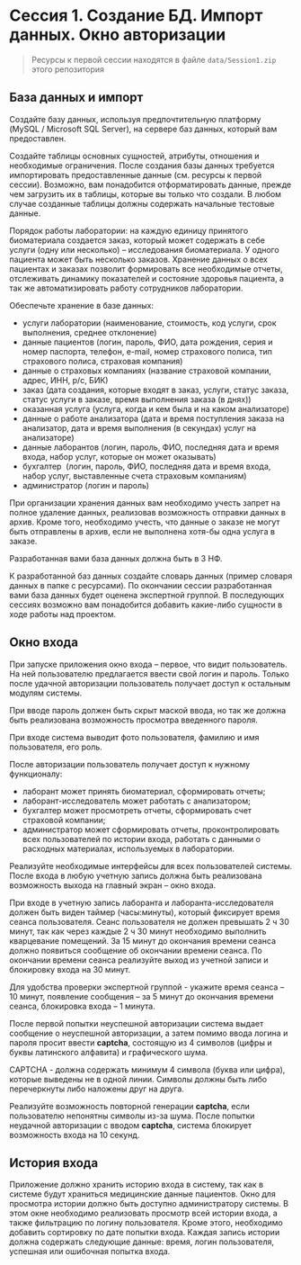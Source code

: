 # Сессия 1. Создание БД. Импорт данных. Окно авторизации

>Ресурсы к первой сессии находятся в файле `data/Session1.zip` этого репозитория

## База данных и импорт

Создайте базу данных, используя предпочтительную платформу (MySQL / Microsoft SQL Server), на сервере баз данных, который вам предоставлен.

Создайте таблицы основных сущностей, атрибуты, отношения и необходимые ограничения. После создания базы данных требуется импортировать предоставленные данные (см. ресурсы к первой сессии). Возможно, вам понадобится отформатировать данные, прежде чем загрузить их в таблицы, которые вы только что создали. В любом случае созданные таблицы должны содержать начальные тестовые данные.

Порядок работы лаборатории: на каждую единицу принятого биоматериала создается заказ, который может содержать в себе услуги (одну или несколько) – исследования биоматериала. У одного пациента может быть несколько заказов. Хранение данных о всех пациентах и заказах позволит формировать все необходимые отчеты, отслеживать динамику показателей и состояние здоровья пациента, а так же автоматизировать работу сотрудников лаборатории. 

Обеспечьте хранение в базе данных:

* услуги лаборатории (наименование, стоимость, код услуги, срок выполнения, среднее отклонение)
* данные пациентов (логин, пароль, ФИО, дата рождения, серия и номер паспорта, телефон, e-mail, номер страхового полиса, тип страхового полиса, страховая компания)
* данные о страховых компаниях (название страховой компании, адрес, ИНН, р/с, БИК)
* заказ (дата создания, которые входят в заказ, услуги,  статус заказа, статус услуги в заказе, время выполнения заказа (в днях))
* оказанная услуга (услуга, когда и кем была и на каком анализаторе)
* данные о работе анализатора (дата и время поступления заказа на анализатор, дата и время выполнения (в секундах) услуг на анализаторе)
* данные лаборантов (логин, пароль, ФИО, последняя дата и время входа, набор услуг, которые он может оказывать)
* бухгалтер  (логин, пароль, ФИО, последняя дата и время входа, набор услуг, выставленные счета страховым компаниям)
* администратор (логин и пароль)

При организации хранения данных вам необходимо учесть запрет на полное удаление данных, реализовав возможность отправки данных в архив. Кроме того, необходимо учесть, что данные о заказе не могут быть отправлены в архив, если не выполнена хотя-бы одна услуга в заказе. 

Разработанная вами база данных должна быть в 3 НФ.

К разработанной баз данных создайте словарь данных (пример словаря данных в папке с ресурсами).
По окончании сессии разработанная вами база данных будет оценена экспертной группой. В последующих сессиях возможно вам понадобится добавить какие-либо сущности в ходе работы над проектом. 

## Окно входа

При запуске приложения окно входа – первое, что видит пользователь. На ней пользователю предлагается ввести свой логин и пароль. Только после удачной авторизации пользователь получает доступ к остальным модулям системы.

При вводе пароль должен быть скрыт маской ввода, но так же должна быть реализована возможность просмотра введенного пароля. 

При входе система выводит фото пользователя, фамилию и имя пользователя, его роль.

После авторизации пользователь получает доступ к нужному функционалу: 

* лаборант может принять биоматериал, сформировать отчеты;
* лаборант-исследователь может работать с анализатором;
* бухгалтер может просмотреть отчеты, сформировать счет страховой компании;
* администратор может сформировать отчеты,  проконтролировать всех пользователей по истории входа, работать с данными о расходных материалах, используемых в лаборатории. 

Реализуйте необходимые интерфейсы для всех пользователей системы. После входа в любую учетную запись должна быть реализована возможность выхода на главный экран – окно входа. 

При входе в учетную запись лаборанта и лаборанта-исследователя должен быть виден таймер (часы:минуты), который фиксирует время сеанса пользователя. Сеанс пользователя не должен превышать 2 ч 30 минут, так как через каждые 2 ч 30 минут необходимо выполнить кварцевание помещений. За 15 минут до окончания времени сеанса должно появиться сообщение об окончании времени сеанса. По окончании времени сеанса реализуйте выход из учетной записи и блокировку входа на 30 минут.

Для удобства проверки экспертной группой  - укажите время сеанса – 10 минут, появление сообщения – за 5 минут до окончания времени сеанса, блокировка входа – 1 минута. 

После первой попытки неуспешной авторизации система выдает сообщение о неуспешной авторизации, а затем помимо ввода логина и пароля просит ввести **captcha**, состоящую из 4 символов (цифры и буквы латинского алфавита) и графического шума. 

CAPTCHA - должна содержать минимум 4 символа (буква или цифра), которые выведены не в одной линии. Символы должны быть либо перечеркнуты либо наложены друг на друга.

Реализуйте возможность повторной генерации **captcha**, если пользователю непонятны символы из-за шума. 
После попытки неудачной авторизации с вводом **captcha**, система блокирует возможность входа на 10 секунд. 

## История входа

Приложение должно хранить историю входа в систему, так как в системе будут храниться медицинские данные пациентов. Окно для просмотра истории должно быть доступно администратору системы. В этом окне необходимо реализовать просмотр всей истории входа, а также фильтрацию по логину пользователя. Кроме этого, необходимо добавить сортировку по дате попытки входа. Каждая запись истории должна содержать следующие данные: время, логин пользователя, успешная или ошибочная попытка входа.
